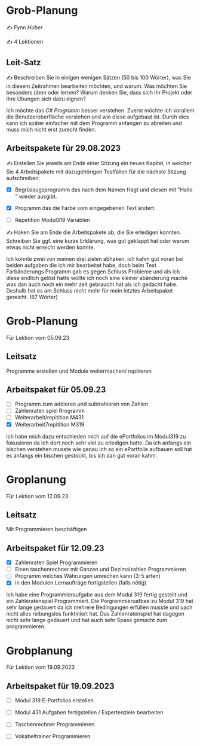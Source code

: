 # Grob-Planung

✍️ Fynn *Huber* 

✍️ 4 Lektionen

## Leit-Satz

✍️ Beschreiben Sie in einigen wenigen Sätzen (50 bis 100 Wörter), was Sie in diesem Zeitrahmen bearbeiten möchten, und warum. Was möchten Sie besonders üben oder lernen? Warum denken Sie, dass sich Ihr Projekt oder Ihre Übungen sich dazu eignen?

Ich möchte das *C# Programm* besser verstehen. Zuerst möchte ich vorallem die Benutzeroberfläche verstehen und wie diese aufgebaut ist. Durch dies kann ich später einfacher mit dem Programm anfangen zu abreiten und muss mich nicht erst zurecht finden.

## Arbeitspakete für 29.08.2023

✍️ Erstellen Sie jeweils am Ende einer Sitzung ein neues Kapitel, in welcher Sie 4 Arbeitspakete mit dazugehörigen Testfällen für die nächste Sitzung aufschreiben:

- [x] Begrüssugsprogramm das nach dem Namen fragt und diesen mit "Hallo <Name>" wieder ausgibt.

- [x] Programm das die Farbe vom eingegebenen Text ändert.

- [ ] Repetition Modul319 Variablen

✍️  Haken Sie am Ende die Arbeitspakete ab, die Sie erledigen konnten. Schreiben Sie ggf. eine kurze Erklärung, was gut geklappt hat oder warum etwas nicht erreicht werden konnte.

Ich konnte zwei von meinen drei zielen abhaken. ich kahm gut voran bei beiden aufgaben die ich mir bearbeitet habe, doch beim Text Farbänderungs Programm gab es gegen Schluss Probleme und als ich diese endlich gelöst hatte wollte ich noch eine kleiner abänderung mache was dan auch noch ein mehr zeit gebraucht hat als ich gedacht habe. Deshalb hat es am Schluss nicht mehr für mein letztes Arbeitspaket gereicht. (67 Wörter)


# Grob-Planung
Für Lektion vom 05.09.23

## Leitsatz
Programme erstellen und Module weitermachen/ repitieren

## Arbeitspaket für 05.09.23
- [ ] Programm zum addieren und subtrahieren von Zahlen
- [ ] Zahlenraten spiel Rrogramm
- [ ] Weiterarbeit/repitition M431
- [x] Weiterarbeit7repitition M319

ich habe mich dazu entschieden mich auf die ePortfolios im Modul319 zu fokusieren da ich dort noch sehr viel zu erledigen hatte. Da ich anfangs ein bischen verstehen musste wie genau ich so ein ePortfolie aufbauen soll hat es anfangs ein bischen gestockt, bis ich dan gut voran kahm.

# Groplanung
Für Lektion vom 12.09.23

## Leitsatz
Mit Programmieren beschäftigen

## Arbeitspaket für 12.09.23
- [x] Zahlenraten Spiel Programmieren
- [ ] Einen taschenrechner mit Ganzen und Dezimalzahlen Programmieren
- [ ] Programm welches Währungen umrechen kann (3-5 arten)
- [x] in den Modulen Lernaufträge fertigstellen (falls nötig)

Ich habe eine Programmieraufgabe aus dem Modul 319 fertig gestellt und ein Zahleratenspiel Programmiert. Die Porgrammieruafbae zu Modul 319 hat sehr lange gedauert da ich mehrere Bedingungen erfüllen musste und uach nicht alles reibungslos funktiniert hat. Das Zahlenratenspiel hat dagegen nicht sehr lange gedauert und hat auch sehr Spass gemacht zum programmieren.

# Grobplanung 
Für Lektion vom 19.09.2023

## Arbeitspaket für 19.09.2023
- [ ] Modul 319 E-Portfolios erstellen
- [ ] Modul 431 Aufgaben fertigstellen / Expertenziele bearbeiten
- [ ] Taschenrechner Programmieren
- [ ] Vokabeltrainer Programmieren

